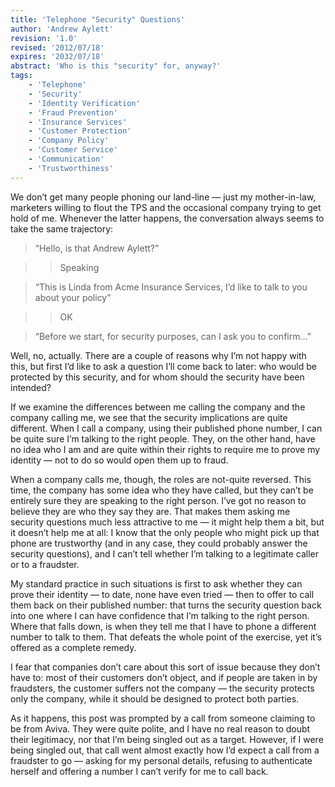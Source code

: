 ```yaml
---
title: 'Telephone "Security" Questions'
author: 'Andrew Aylett'
revision: '1.0'
revised: '2012/07/18'
expires: '2032/07/18'
abstract: 'Who is this "security" for, anyway?'
tags:
    - 'Telephone'
    - 'Security'
    - 'Identity Verification'
    - 'Fraud Prevention'
    - 'Insurance Services'
    - 'Customer Protection'
    - 'Company Policy'
    - 'Customer Service'
    - 'Communication'
    - 'Trustworthiness'
---
```


We don’t get many people phoning our land-line — just my mother-in-law,
marketers willing to flout the TPS and the occasional company trying to get hold
of me. Whenever the latter happens, the conversation always seems to take the
same trajectory:

> “Hello, is that Andrew Aylett?”

> > Speaking

> “This is Linda from Acme Insurance Services, I’d like to talk to you about
> your policy”

> > OK

> “Before we start, for security purposes, can I ask you to confirm…”

Well, no, actually. There are a couple of reasons why I’m not happy with this,
but first I’d like to ask a question I’ll come back to later: who would be
protected by this security, and for whom should the security have been intended?

If we examine the differences between me calling the company and the company
calling me, we see that the security implications are quite different. When I
call a company, using their published phone number, I can be quite sure I’m
talking to the right people. They, on the other hand, have no idea who I am and
are quite within their rights to require me to prove my identity — not to do so
would open them up to fraud.

When a company calls me, though, the roles are not-quite reversed. This time,
the company has some idea who they have called, but they can’t be entirely sure
they are speaking to the right person. I’ve got no reason to believe they are
who they say they are. That makes them asking me security questions much less
attractive to me — it might help them a bit, but it doesn’t help me at all: I
know that the only people who might pick up that phone are trustworthy (and in
any case, they could probably answer the security questions), and I can’t tell
whether I’m talking to a legitimate caller or to a fraudster.

My standard practice in such situations is first to ask whether they can prove
their identity — to date, none have even tried — then to offer to call them back
on their published number: that turns the security question back into one where
I can have confidence that I’m talking to the right person. Where that falls
down, is when they tell me that I have to phone a different number to talk to
them. That defeats the whole point of the exercise, yet it’s offered as a
complete remedy.

I fear that companies don’t care about this sort of issue because they don’t
have to: most of their customers don’t object, and if people are taken in by
fraudsters, the customer suffers not the company — the security protects only
the company, while it should be designed to protect both parties.

As it happens, this post was prompted by a call from someone claiming to be from
Aviva. They were quite polite, and I have no real reason to doubt their
legitimacy, nor that I’m being singled out as a target. However, if I were being
singled out, that call went almost exactly how I’d expect a call from a
fraudster to go — asking for my personal details, refusing to authenticate
herself and offering a number I can’t verify for me to call back.
